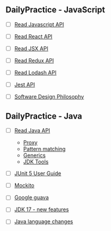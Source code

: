 ## DailyPractice - JavaScript

- [ ] [Read Javascript API](https://developer.mozilla.org/en-US/docs/Web/JavaScript/Guide/Regular_Expressions)
- [ ] [Read React API](https://reactjs.org/docs/react-api.html)
- [ ] [Read JSX API](https://reactjs.org/docs/jsx-in-depth.html)
- [ ] [Read Redux API](https://redux.js.org/api/api-reference)
- [ ] [Read Lodash API](https://lodash.com/docs/4.17.15#difference)
- [ ] [Jest API](https://jestjs.io/docs/api)
- [ ] [Software Design Philosophy](https://read.amazon.com/?asin=B07N1XLQ7D&language=en-US)


## DailyPractice - Java

- [ ] [Read Java API](https://docs.oracle.com/en/java/javase/17/)
  - [Proxy](https://docs.oracle.com/en/java/javase/17/docs/api/java.base/java/lang/reflect/Proxy.html)
  - [Pattern matching](https://docs.oracle.com/en/java/javase/17/language/pattern-matching.html)
  - [Generics](https://docs.oracle.com/javase/tutorial/extra/generics/index.html)
  - [JDK Tools](https://docs.oracle.com/en/java/javase/17/docs/specs/man/index.html)
- [ ] [JUnit 5 User Guide](https://junit.org/junit5/docs/current/user-guide/)
- [ ] [Mockito](https://javadoc.io/doc/org.mockito/mockito-core/latest/org/mockito/Mockito.html)
- [ ] [Google guava](https://github.com/google/guava/wiki)
- [ ] [JDK 17 - new features](https://www.oracle.com/java/technologies/javase/17all-relnotes.html)
- [ ] [Java language changes](https://docs.oracle.com/en/java/javase/17/language/java-language-changes.html)

